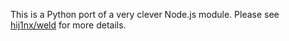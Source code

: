 This is a Python port of a very clever Node.js module. Please
see [hij1nx/weld](https://github.com/hij1nx/weld#readme) for more
details.
